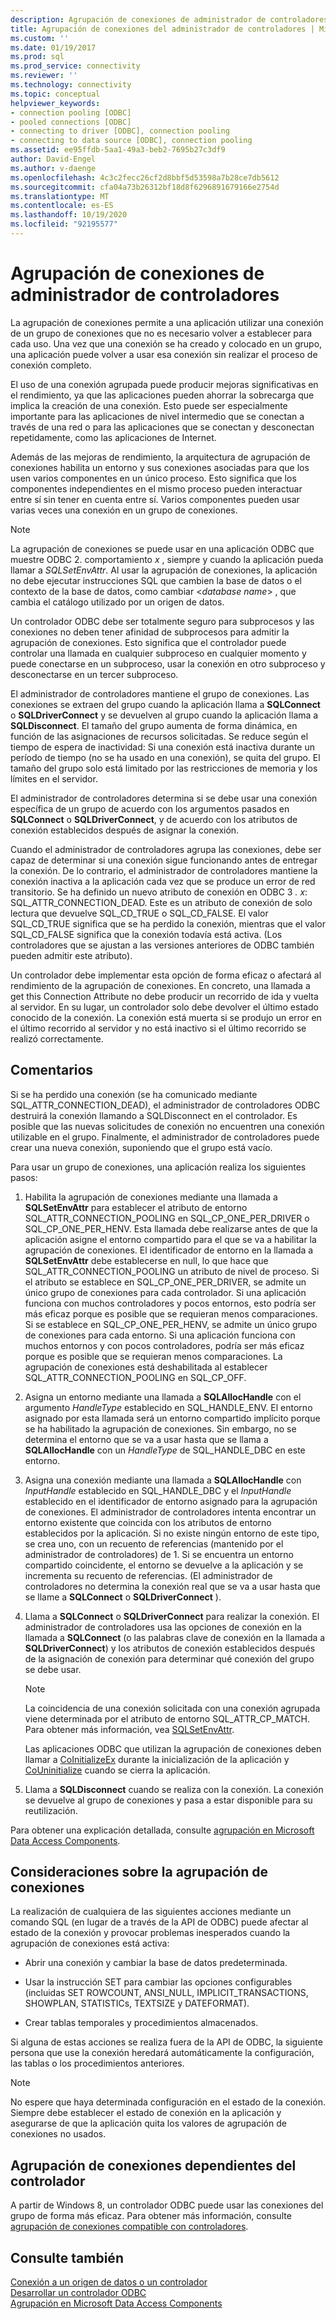 ```yaml
---
description: Agrupación de conexiones de administrador de controladores
title: Agrupación de conexiones del administrador de controladores | Microsoft Docs
ms.custom: ''
ms.date: 01/19/2017
ms.prod: sql
ms.prod_service: connectivity
ms.reviewer: ''
ms.technology: connectivity
ms.topic: conceptual
helpviewer_keywords:
- connection pooling [ODBC]
- pooled connections [ODBC]
- connecting to driver [ODBC], connection pooling
- connecting to data source [ODBC], connection pooling
ms.assetid: ee95ffdb-5aa1-49a3-beb2-7695b27c3df9
author: David-Engel
ms.author: v-daenge
ms.openlocfilehash: 4c3c2fecc26cf2d8bbf5d53598a7b28ce7db5612
ms.sourcegitcommit: cfa04a73b26312bf18d8f6296891679166e2754d
ms.translationtype: MT
ms.contentlocale: es-ES
ms.lasthandoff: 10/19/2020
ms.locfileid: "92195577"
---
```

# <a name="driver-manager-connection-pooling"></a>Agrupación de conexiones de administrador de controladores
La agrupación de conexiones permite a una aplicación utilizar una conexión de un grupo de conexiones que no es necesario volver a establecer para cada uso. Una vez que una conexión se ha creado y colocado en un grupo, una aplicación puede volver a usar esa conexión sin realizar el proceso de conexión completo.  
  
 El uso de una conexión agrupada puede producir mejoras significativas en el rendimiento, ya que las aplicaciones pueden ahorrar la sobrecarga que implica la creación de una conexión. Esto puede ser especialmente importante para las aplicaciones de nivel intermedio que se conectan a través de una red o para las aplicaciones que se conectan y desconectan repetidamente, como las aplicaciones de Internet.  
  
 Además de las mejoras de rendimiento, la arquitectura de agrupación de conexiones habilita un entorno y sus conexiones asociadas para que los usen varios componentes en un único proceso. Esto significa que los componentes independientes en el mismo proceso pueden interactuar entre sí sin tener en cuenta entre sí. Varios componentes pueden usar varias veces una conexión en un grupo de conexiones.  
  
> [!NOTE]
>  La agrupación de conexiones se puede usar en una aplicación ODBC que muestre ODBC 2. comportamiento *x* , siempre y cuando la aplicación pueda llamar a *SQLSetEnvAttr*. Al usar la agrupación de conexiones, la aplicación no debe ejecutar instrucciones SQL que cambien la base de datos o el contexto de la base de datos, como cambiar \<*database name*> , que cambia el catálogo utilizado por un origen de datos.  


 Un controlador ODBC debe ser totalmente seguro para subprocesos y las conexiones no deben tener afinidad de subprocesos para admitir la agrupación de conexiones. Esto significa que el controlador puede controlar una llamada en cualquier subproceso en cualquier momento y puede conectarse en un subproceso, usar la conexión en otro subproceso y desconectarse en un tercer subproceso.  
  
 El administrador de controladores mantiene el grupo de conexiones. Las conexiones se extraen del grupo cuando la aplicación llama a **SQLConnect** o **SQLDriverConnect** y se devuelven al grupo cuando la aplicación llama a **SQLDisconnect**. El tamaño del grupo aumenta de forma dinámica, en función de las asignaciones de recursos solicitadas. Se reduce según el tiempo de espera de inactividad: Si una conexión está inactiva durante un período de tiempo (no se ha usado en una conexión), se quita del grupo. El tamaño del grupo solo está limitado por las restricciones de memoria y los límites en el servidor.  
  
 El administrador de controladores determina si se debe usar una conexión específica de un grupo de acuerdo con los argumentos pasados en **SQLConnect** o **SQLDriverConnect**, y de acuerdo con los atributos de conexión establecidos después de asignar la conexión.  
  
 Cuando el administrador de controladores agrupa las conexiones, debe ser capaz de determinar si una conexión sigue funcionando antes de entregar la conexión. De lo contrario, el administrador de controladores mantiene la conexión inactiva a la aplicación cada vez que se produce un error de red transitorio. Se ha definido un nuevo atributo de conexión en ODBC 3 *. x*: SQL_ATTR_CONNECTION_DEAD. Este es un atributo de conexión de solo lectura que devuelve SQL_CD_TRUE o SQL_CD_FALSE. El valor SQL_CD_TRUE significa que se ha perdido la conexión, mientras que el valor SQL_CD_FALSE significa que la conexión todavía está activa. (Los controladores que se ajustan a las versiones anteriores de ODBC también pueden admitir este atributo).  
  
 Un controlador debe implementar esta opción de forma eficaz o afectará al rendimiento de la agrupación de conexiones. En concreto, una llamada a get this Connection Attribute no debe producir un recorrido de ida y vuelta al servidor. En su lugar, un controlador solo debe devolver el último estado conocido de la conexión. La conexión está muerta si se produjo un error en el último recorrido al servidor y no está inactivo si el último recorrido se realizó correctamente.  
  
## <a name="remarks"></a>Comentarios  
 Si se ha perdido una conexión (se ha comunicado mediante SQL_ATTR_CONNECTION_DEAD), el administrador de controladores ODBC destruirá la conexión llamando a SQLDisconnect en el controlador. Es posible que las nuevas solicitudes de conexión no encuentren una conexión utilizable en el grupo. Finalmente, el administrador de controladores puede crear una nueva conexión, suponiendo que el grupo está vacío.  
  
 Para usar un grupo de conexiones, una aplicación realiza los siguientes pasos:  
  
1.  Habilita la agrupación de conexiones mediante una llamada a **SQLSetEnvAttr** para establecer el atributo de entorno SQL_ATTR_CONNECTION_POOLING en SQL_CP_ONE_PER_DRIVER o SQL_CP_ONE_PER_HENV. Esta llamada debe realizarse antes de que la aplicación asigne el entorno compartido para el que se va a habilitar la agrupación de conexiones. El identificador de entorno en la llamada a **SQLSetEnvAttr** debe establecerse en null, lo que hace que SQL_ATTR_CONNECTION_POOLING un atributo de nivel de proceso. Si el atributo se establece en SQL_CP_ONE_PER_DRIVER, se admite un único grupo de conexiones para cada controlador. Si una aplicación funciona con muchos controladores y pocos entornos, esto podría ser más eficaz porque es posible que se requieran menos comparaciones. Si se establece en SQL_CP_ONE_PER_HENV, se admite un único grupo de conexiones para cada entorno. Si una aplicación funciona con muchos entornos y con pocos controladores, podría ser más eficaz porque es posible que se requieran menos comparaciones. La agrupación de conexiones está deshabilitada al establecer SQL_ATTR_CONNECTION_POOLING en SQL_CP_OFF.  
  
2.  Asigna un entorno mediante una llamada a **SQLAllocHandle** con el argumento *HandleType* establecido en SQL_HANDLE_ENV. El entorno asignado por esta llamada será un entorno compartido implícito porque se ha habilitado la agrupación de conexiones. Sin embargo, no se determina el entorno que se va a usar hasta que se llama a **SQLAllocHandle** con un *HandleType* de SQL_HANDLE_DBC en este entorno.  
  
3.  Asigna una conexión mediante una llamada a **SQLAllocHandle** con *InputHandle* establecido en SQL_HANDLE_DBC y el *InputHandle* establecido en el identificador de entorno asignado para la agrupación de conexiones. El administrador de controladores intenta encontrar un entorno existente que coincida con los atributos de entorno establecidos por la aplicación. Si no existe ningún entorno de este tipo, se crea uno, con un recuento de referencias (mantenido por el administrador de controladores) de 1. Si se encuentra un entorno compartido coincidente, el entorno se devuelve a la aplicación y se incrementa su recuento de referencias. (El administrador de controladores no determina la conexión real que se va a usar hasta que se llame a **SQLConnect** o **SQLDriverConnect** ).  
  
4.  Llama a **SQLConnect** o **SQLDriverConnect** para realizar la conexión. El administrador de controladores usa las opciones de conexión en la llamada a **SQLConnect** (o las palabras clave de conexión en la llamada a **SQLDriverConnect**) y los atributos de conexión establecidos después de la asignación de conexión para determinar qué conexión del grupo se debe usar.  
  
    > [!NOTE]  
    >  La coincidencia de una conexión solicitada con una conexión agrupada viene determinada por el atributo de entorno SQL_ATTR_CP_MATCH. Para obtener más información, vea [SQLSetEnvAttr](../../../odbc/reference/syntax/sqlsetenvattr-function.md).  
  
     Las aplicaciones ODBC que utilizan la agrupación de conexiones deben llamar a [CoInitializeEx](/windows/win32/api/combaseapi/nf-combaseapi-coinitializeex) durante la inicialización de la aplicación y [CoUninitialize](/windows/win32/api/combaseapi/nf-combaseapi-couninitialize) cuando se cierra la aplicación.  
  
5.  Llama a **SQLDisconnect** cuando se realiza con la conexión. La conexión se devuelve al grupo de conexiones y pasa a estar disponible para su reutilización.  
  
 Para obtener una explicación detallada, consulte [agrupación en Microsoft Data Access Components](/previous-versions/ms810829(v=msdn.10)).  
  
## <a name="connection-pooling-considerations"></a>Consideraciones sobre la agrupación de conexiones  
 La realización de cualquiera de las siguientes acciones mediante un comando SQL (en lugar de a través de la API de ODBC) puede afectar al estado de la conexión y provocar problemas inesperados cuando la agrupación de conexiones está activa:  
  
-   Abrir una conexión y cambiar la base de datos predeterminada.  
  
-   Usar la instrucción SET para cambiar las opciones configurables (incluidas SET ROWCOUNT, ANSI_NULL, IMPLICIT_TRANSACTIONS, SHOWPLAN, STATISTICs, TEXTSIZE y DATEFORMAT).  
  
-   Crear tablas temporales y procedimientos almacenados.  
  
 Si alguna de estas acciones se realiza fuera de la API de ODBC, la siguiente persona que use la conexión heredará automáticamente la configuración, las tablas o los procedimientos anteriores.  
  
> [!NOTE]  
>  No espere que haya determinada configuración en el estado de la conexión. Siempre debe establecer el estado de conexión en la aplicación y asegurarse de que la aplicación quita los valores de agrupación de conexiones no usados.  
  
## <a name="driver-aware-connection-pooling"></a>Agrupación de conexiones dependientes del controlador  
 A partir de Windows 8, un controlador ODBC puede usar las conexiones del grupo de forma más eficaz. Para obtener más información, consulte [agrupación de conexiones compatible con controladores](../../../odbc/reference/develop-app/driver-aware-connection-pooling.md).  
  
## <a name="see-also"></a>Consulte también  
 [Conexión a un origen de datos o un controlador](../../../odbc/reference/develop-app/connecting-to-a-data-source-or-driver.md)   
 [Desarrollar un controlador ODBC](../../../odbc/reference/develop-driver/developing-an-odbc-driver.md)   
 [Agrupación en Microsoft Data Access Components](/previous-versions/ms810829(v=msdn.10))